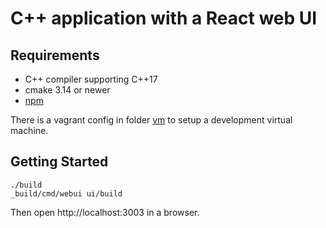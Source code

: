 # C++ application with a React web UI

## Requirements

* C++ compiler supporting C++17
* cmake 3.14 or newer
* [npm](https://www.npmjs.com/)

There is a vagrant config in folder [vm](vm/README.md) to setup a development virtual machine.

## Getting Started

    ./build
    _build/cmd/webui ui/build

Then open http://localhost:3003 in a browser.
